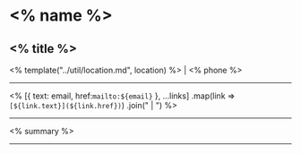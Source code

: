 # <% name %>
## <% title %>

<% template("../util/location.md", location) %> | <% phone %>

---

<% 
    [{ text: email, href:`mailto:${email}` }, ...links]
        .map(link => `[${link.text}](${link.href})`)
        .join(" | ")
%>

---

<% summary %>

---